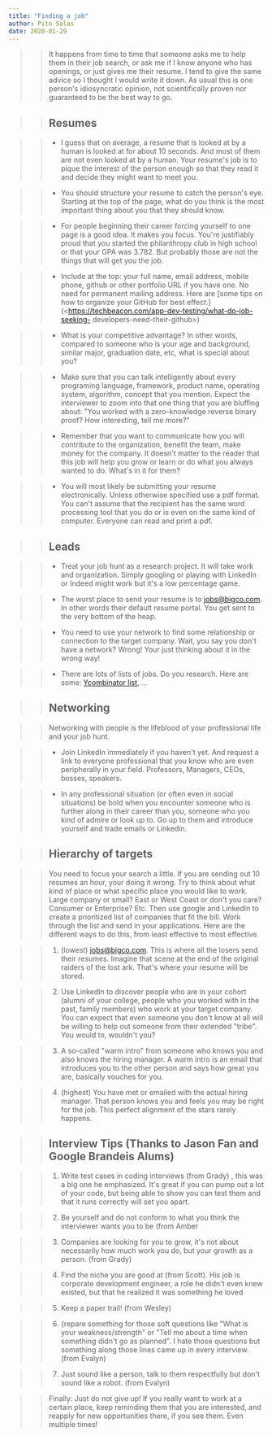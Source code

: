 ```yaml
---
title: "Finding a job"
author: Pito Salas
date: 2020-01-29
---
```

>>
>> It happens from time to time that someone asks me to help them in their job
search, or ask me if I know anyone who has openings, or just gives me their
resume. I tend to give the same advice so I thought I would write it down. As
usual this is one person's idiosyncratic opinion, not scientifically proven
nor guaranteed to be the best way to go.

>>

>> ## Resumes

>>

>>   * I guess that on average, a resume that is looked at by a human is
looked at for about 10 seconds. And most of them are not even looked at by a
human. Your resume's job is to pique the interest of the person enough so that
they read it and decide they might want to meet you.

>>   * You should structure your resume to catch the person's eye. Starting at
the top of the page, what do you think is the most important thing about you
that they should know.

>>   * For people beginning their career forcing yourself to one page is a
good idea. It makes you focus. You're justifiably proud that you started the
philanthropy club in high school or that your GPA was 3.782. But probably
those are not the things that will get you the job.

>>   * Include at the top: your full name, email address, mobile phone, github
or other portfolio URL if you have one. No need for permanent mailing address.
Here are [some tips on how to organize your GitHub for best
effect.](<https://techbeacon.com/app-dev-testing/what-do-job-seeking-
developers-need-their-github>)

>>   * What is your competitive advantage? In other words, compared to someone
who is your age and background, similar major, graduation date, etc, what is
special about you?

>>   * Make sure that you can talk intelligently about every programing
language, framework, product name, operating system, algorithm, concept that
you mention. Expect the interviewer to zoom into that one thing that you are
bluffing about: "You worked with a zero-knowledge reverse binary proof? How
interesting, tell me more?"

>>   * Remember that you want to communicate how you will contribute to the
organization, benefit the team, make money for the company. It doesn't matter
to the reader that this job will help you grow or learn or do what you always
wanted to do. What's in it for them?

>>   * You will most likely be submitting your resume electronically. Unless
otherwise specified use a pdf format. You can't assume that the recipient has
the same word processing tool that you do or is even on the same kind of
computer. Everyone can read and print a pdf.

>>

>>

>> ## Leads

>>

>>   * Treat your job hunt as a research project. It will take work and
organization. Simply googling or playing with LinkedIn or Indeed might work
but it's a low percentage game.

>>   * The worst place to send your resume is to jobs@bigco.com. In other
words their default resume portal. You get sent to the very bottom of the
heap.

>>   * You need to use your network to find some relationship or connection to
the target company. Wait, you say you don't have a network? Wrong! Your just
thinking about it in the wrong way!

>>   * There are lots of lists of jobs. Do you research. Here are some:
[Ycombinator list](<https://news.ycombinator.com/jobs>), …

>>

>>

>> ## Networking

>>

>> Networking with people is the lifeblood of your professional life and your
job hunt.

>>

>>   * Join LinkedIn immediately if you haven't yet. And request a link to
everyone professional that you know who are even peripherally in your field.
Professors, Managers, CEOs, bosses, speakers.

>>   * In any professional situation (or often even in social situations) be
bold when you encounter someone who is further along in their career than you,
someone who you kind of admire or look up to. Go up to them and introduce
yourself and trade emails or Linkedin.

>>

>>

>> ## Hierarchy of targets

>>

>> You need to focus your search a little. If you are sending out 10 resumes
an hour, your doing it wrong. Try to think about what kind of place or what
specific place you would like to work. Large company or small? East or West
Coast or don't you care? Consumer or Enterprise? Etc. Then use google and
LinkedIn to create a prioritized list of companies that fit the bill. Work
through the list and send in your applications. Here are the different ways to
do this, from least effective to most effective.

>>

>>   1. (lowest) jobs@bigco.com. This is where all the losers send their
resumes. Imagine that scene at the end of the original raiders of the lost
ark. That's where your resume will be stored.

>>   2. Use LinkedIn to discover people who are in your cohort (alumni of your
college, people who you worked with in the past, family members) who work at
your target company. You can expect that even someone you don't know at all
will be willing to help out someone from their extended "tribe". You would to,
wouldn't you?

>>   3. A so-called "warm intro" from someone who knows you and also knows the
hiring manager. A warm intro is an email that introduces you to the other
person and says how great you are, basically vouches for you.

>>   4. (highest) You have met or emailed with the actual hiring manager. That
person knows you and feels you may be right for the job. This perfect
alignment of the stars rarely happens.

>>

>>

>> ## Interview Tips (Thanks to Jason Fan and Google Brandeis Alums)

>>

>>   1. Write test cases in coding interviews (from Grady) , this was a big
one he emphasized. It's great if you can pump out a lot of your code, but
being able to show you can test them and that it runs correctly will set you
apart.

>>   2. Be yourself and do not conform to what you think the interviewer wants
you to be (from Amber

>>   3. Companies are looking for you to grow, it's not about necessarily how
much work you do, but your growth as a person. (from Grady)

>>   4. Find the niche you are good at (from Scott). His job is corporate
development engineer, a role he didn't even knew existed, but that he realized
it was something he loved

>>   5. Keep a paper trail! (from Wesley)

>>   6. {repare something for those soft questions like "What is your
weakness/strength" or "Tell me about a time when something didn't go as
planned". I hate those questions but something along those lines came up in
every interview. (from Evalyn)

>>   7. Just sound like a person, talk to them respectfully but don't sound
like a robot. (from Evalyn)

>>

>>

>> Finally: Just do not give up! If you really want to work at a certain
place, keep reminding them that you are interested, and reapply for new
opportunities there, if you see them. Even multiple times!



